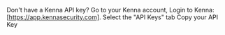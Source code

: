 Don't have a Kenna API key? Go to your Kenna account, Login to Kenna: [https://app.kennasecurity.com]. 
Select the "API Keys" tab Copy your API Key